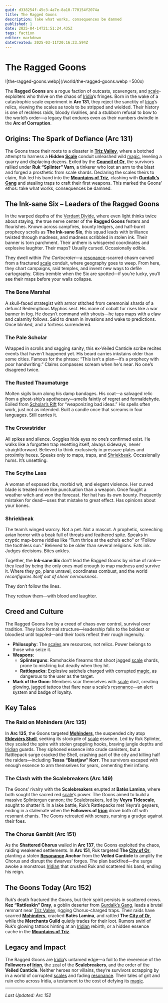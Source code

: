 ```yaml
---
guid: d338254f-45c3-4a7e-8a10-770154f2074a
title: The Ragged Goons
description: Take what works, consequences be damned
published: 1
date: 2025-04-14T21:51:24.435Z
tags: faction
editor: markdown
dateCreated: 2025-03-11T20:16:23.594Z
---
```


# The Ragged Goons

![the-ragged-goons.webp](/world/the-ragged-goons.webp =500x)

The **Ragged Goons** are a rogue faction of outcasts, scavengers, and [scale](/geography/landmark/scale.md)-exploiters who thrive on the chaos of [Iridia](/geography/world/iridia.md)’s fringes. Born in the wake of a catastrophic scale experiment in **Arc 131**, they reject the sanctity of [Irion](/being/deity/irion.md)’s relics, viewing the scales as tools to be stripped and wielded. Their history is one of reckless raids, bloody rivalries, and a stubborn refusal to bow to the world’s order—a legacy that endures even as their numbers dwindle in the **Arc of Corruption**.

## Origins: The Spark of Defiance (Arc 131)

The Goons trace their roots to a disaster in **[Triz Valley](/geography/settlement/city/triz-valley.md)**, where a botched attempt to harness a **Hidden [Scale](/geography/landmark/scale.md)** conduit unleashed wild [magic](/structure/mechanic/magic.md), leveling a quarry and displacing dozens. Exiled by the **[Council of Or](/geography/settlement/city/city-of-or/council-of-or.md)**, the survivors rallied under **Ruk “Splinter” Varn**, a tinkerer who lost an arm to the blast and forged a prosthetic from scale shards. Declaring the scales theirs to claim, Ruk led his band into the **[Mountains of Triz](/geography/region/mountains-of-triz.md)**, clashing with **[Gurdalk’s Gang](/structure/society/tribe/gurdalks-gang.md)** and stealing traps to craft their first weapons. This marked the Goons’ ethos: take what works, consequences be damned.

## The Ink-sane Six – Leaders of the Ragged Goons

In the warped depths of the [Verdant Divide](/geography/region/verdant-divide.md), where even light thinks twice about staying, the true nerve center of the **Ragged Goons** festers and flourishes. Known across campfires, bounty ledgers, and half-burnt prophecy scrolls as **The Ink-sane Six**, this squad leads with brilliance twisted through madness, and madness scribbled in stolen ink. Their banner is torn parchment. Their anthem is whispered coordinates and explosive laughter. Their maps? Usually cursed. Occasionally edible.

They dwell within *The Cartocrater*—a [resonance](/generated/resonance/resonance.md)-scarred chasm carved from a fractured [scale](/geography/landmark/scale.md) conduit, where geography goes to weep. From here, they chart campaigns, raid temples, and invent new ways to defile cartography. Cities tremble when the Six are spotted—if you’re lucky, you’ll see their maps before your walls collapse.

### The Bone Marshal
A skull-faced strategist with armor stitched from ceremonial shards of a defunct Redemptious Myphos sect. His mane of cobalt fur rises like a war banner in fog. He doesn’t command with shouts—he taps maps with a claw and calamity follows. Said to dream in invasions and wake to predictions. Once blinked, and a fortress surrendered.

### The Pale Scholar  
Wrapped in scrolls and sagging sanity, this ex-Veiled Canticle scribe recites events that haven’t happened yet. His beard carries inkstains older than some cities. Famous for the phrase: “This isn’t a plan—it’s a prophecy with poor handwriting.” Claims compasses scream when he's near. No one’s disagreed twice.

### The Rusted Thaumaturge  
Molten sigils burn along his damp bandages. His coat—a salvaged relic from a ghost-ship’s apothecary—smells faintly of regret and formaldehyde. Exiled from [Scholar’s Rift](/geography/settlement/enclave/scholars-rift/scholars-rift.md) for “weaponizing bad ideas.” His spells often work, just not as intended. Built a candle once that screams in four languages. Still carries it.

### The Crowstrider  
All spikes and silence. Goggles hide eyes no one’s confirmed exist. He walks like a forgotten trap resetting itself, always sideways, never straightforward. Believed to think exclusively in pressure plates and proximity hexes. Speaks only to maps, traps, and [Shriekbeak](/structure/society/factions/ragged-goons/shriekbeak.md). Occasionally hums. It’s unsettling.

### The Scythe Lass  
A woman of exposed ribs, morbid wit, and elegant violence. Her curved blade is treated more like punctuation than a weapon. Once fought a weather witch and won the forecast. Her hat has its own bounty. Frequently mistaken for dead—uses that mistake to great effect. Has opinions about your bones.

### Shriekbeak  
The team’s winged warcry. Not a pet. Not a mascot. A prophetic, screeching avian horror with a beak full of threats and feathered spite. Speaks in cryptic map-borne riddles like “Turn thrice at the echo’s echo” or “Follow the toothless sun.” Believed to be older than several religions. Eats ink. Judges decisions. Bites ankles.


Together, the **Ink-sane Six** don’t lead the Ragged Goons by virtue of rank—they lead by being the only ones mad enough to map madness and survive it. Where they go, plans unravel, coordinates combust, and the world *reconfigures itself out of sheer nervousness*.

They don’t follow the lines.

They redraw them—with blood and laughter.


## Creed and Culture

The Ragged Goons live by a creed of chaos over control, survival over tradition. They lack formal structure—leadership falls to the boldest or bloodiest until toppled—and their tools reflect their rough ingenuity.

- **Philosophy**: The [scales](/geography/landmark/scale.md) are resources, not relics. Power belongs to those who seize it.
- **Weapons**: 
  - **Splinterguns**: Ramshackle firearms that shoot jagged [scale](/geography/landmark/scale.md) shards, prone to misfiring but deadly when they hit.
  - **Rattlepacks**: Explosive satchels charged with corrupted [magic](/structure/mechanic/magic.md), as dangerous to the user as the target.
- **Mark of the Goon**: Members scar themselves with [scale](/geography/landmark/scale.md) dust, creating glowing, jagged tattoos that flare near a scale’s [resonance](/generated/resonance/resonance.md)—an alert system and badge of loyalty.

## Key Tales

### The Raid on Mohinders (Arc 135)

In **Arc 135**, the Goons targeted **[Mohinders](/geography/settlement/city/mohinders.md)**, the suspended city atop **[Eldeviérs Shell](/geography/scale/eldeviérs-shell.md)**, seeking its stockpile of [scale](/geography/landmark/scale.md) essence. Led by Ruk Splinter, they scaled the spire with stolen grappling hooks, braving jungle depths and [Iridian](/being/species/iridian.md) guards. They siphoned essence into crude canisters, but a Rattlepack surge cracked the Shell, crashing part of the city and killing half the raiders—including **Tessa “Blastjaw” Korr**. The survivors escaped with enough essence to arm themselves for years, cementing their infamy.

### The Clash with the Scalebreakers (Arc 149)

The Goons’ rivalry with the **Scalebreakers** erupted at **Batès Lamina**, where both sought the sacred red [scale](/geography/landmark/scale.md)’s power. The Goons aimed to build a massive Splintergun cannon; the Scalebreakers, led by **Veyra Tidescale**, sought to shatter it. In a lake battle, Ruk’s Rattlepacks met Veyra’s geysers, ending in a stalemate when the **Followers of [Irion](/being/deity/irion.md)** drove both off with resonant chants. The Goons retreated with scraps, nursing a grudge against their foes.

### The Chorus Gambit (Arc 151)

As the **Shattered Chorus** wailed in **Arc 137**, the Goons exploited the chaos, raiding weakened settlements. In **Arc 151**, Ruk targeted **The [City of Or](/geography/settlement/city/city-of-or.md)**, planting a stolen **[Resonance](/generated/resonance/resonance.md) Anchor** from the **Veiled Canticle** to amplify the Chorus and disrupt the dwarves’ forges. The plan backfired—the surge awoke a monstrous [Iridian](/being/species/iridian.md) that crushed Ruk and scattered his band, ending his reign.

## The Goons Today (Arc 152)

Ruk’s death fractured the Goons, but their spirit persists in scattered crews. **Kez “Rattleskin” Dray**, a goblin deserter from [Gurdalk’s Gang](/structure/society/tribe/gurdalks-gang.md), leads a brutal remnant near [Triz Valley](/geography/settlement/city/triz-valley.md), rigging Chorus-charged traps. Their raids have scarred **[Mohinders](/geography/settlement/city/mohinders.md)**, cracked **Batès Lamina**, and rattled **The [City of Or](/geography/settlement/city/city-of-or.md)**, while the **Merchants Guild** quietly trades for their loot. Rumors swirl of Ruk’s glowing tattoos hinting at an [Iridian](/being/species/iridian.md) rebirth, or a hidden essence cache in the **[Mountains of Triz](/geography/region/mountains-of-triz.md)**.

## Legacy and Impact

The Ragged Goons are [Iridia](/geography/world/iridia.md)’s untamed edge—a foil to the reverence of the **Followers of [Irion](/being/deity/irion.md)**, the zeal of the **Scalebreakers**, and the order of the **Veiled Canticle**. Neither heroes nor villains, they’re survivors scrapping by in a world of corrupted [scales](/geography/landmark/scale.md) and fading [resonance](/generated/resonance/resonance.md). Their tales of grit and ruin echo across Iridia, a testament to the cost of defying its [magic](/structure/mechanic/magic.md).

---

*Last Updated: Arc 152*

